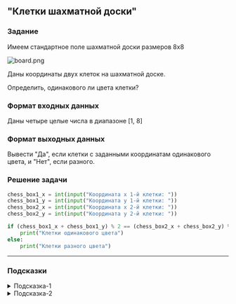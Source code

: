 ## "Клетки шахматной доски"

### Задание

Имеем стандартное поле шахматной доски размеров 8x8

![board.png](img/board.png)

Даны координаты двух клеток на шахматной доске.

Определить, одинакового ли цвета клетки?

### Формат входных данных

Даны четыре целые числа в диапазоне [1, 8]

### Формат выходных данных

Вывести "Да", если клетки с заданными координатам одинакового цвета, и "Нет", если разного.

### Решение задачи

```python
chess_box1_x = int(input("Координата х 1-й клетки: "))
chess_box1_y = int(input("Координата y 1-й клетки: "))
chess_box2_x = int(input("Координата x 2-й клетки: "))
chess_box2_y = int(input("Координата y 2-й клетки: "))

if (chess_box1_x + chess_box1_y) % 2 == (chess_box2_x + chess_box2_y) % 2:
    print("Клетки одинакового цвета")
else:
    print("Клетки разного цвета")
```

---

### Подсказки

<details>
<summary>Подсказка-1</summary>
Условие для проверки четности числа:

```python
n % 2 == 0
```

</details>

<details>
<summary>Подсказка-2</summary>
Сумма двух нечетных чисел, всегда четная.
</details>
